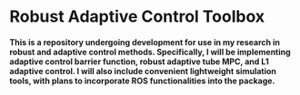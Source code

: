 # Robust Adaptive Control Toolbox
#### This is a repository undergoing development for use in my research in robust and adaptive control methods. Specifically, I will be implementing adaptive control barrier function, robust adaptive tube MPC, and L1 adaptive control. I will also include convenient lightweight simulation tools, with plans to incorporate ROS functionalities into the package.
